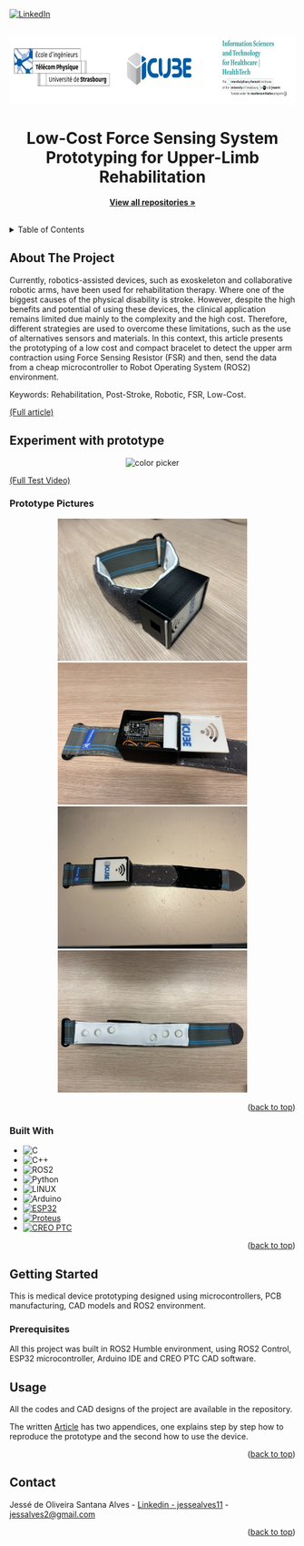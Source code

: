 <!-- Improved compatibility of back to top link: See: https://github.com/othneildrew/Best-README-Template/pull/73 -->
<a name="readme-top"></a>
<!--
*** Thanks for checking out the Best-README-Template. If you have a suggestion
*** that would make this better, please fork the repo and create a pull request
*** or simply open an issue with the tag "enhancement".
*** Don't forget to give the project a star!
*** Thanks again! Now go create something AMAZING! :D
-->



<!-- PROJECT SHIELDS -->
<!--
*** I'm using markdown "reference style" links for readability.
*** Reference links are enclosed in brackets [ ] instead of parentheses ( ).
*** See the bottom of this document for the declaration of the reference variables
*** for contributors-url, forks-url, etc. This is an optional, concise syntax you may use.
*** https://www.markdownguide.org/basic-syntax/#reference-style-links
-->
[![LinkedIn][linkedin-shield]][linkedin-url]


<!-- PROJECT LOGO -->
<br />
<div align="center">
  <a href="https://healthtech.unistra.fr/">
    <img src="images/logo.JPG" alt="Logo" width="720" height="120">
  </a>

  <h1 align="center">Low-Cost Force Sensing System Prototyping for Upper-Limb Rehabilitation</h1>

  <p align="center">
    <a href="https://github.com/Jesse-Alves?tab=repositories"><strong>View all repositories  »</strong></a>
    <br />
    <br />
  </p>
</div>



<!-- TABLE OF CONTENTS -->
<details>
  <summary>Table of Contents</summary>
  <ol>
    <li>
      <a href="#about-the-project">About The Project</a>
      <ul>
        <li><a href="#built-with">Built With</a></li>
      </ul>
    </li>
    <li>
      <a href="#getting-started">Getting Started</a>
      <ul>
        <li><a href="#prerequisites">Prerequisites</a></li>
<!--         <li><a href="#installation">Installation</a></li> -->
      </ul>
    </li>
    <li><a href="#usage">Usage</a></li>
<!--     <li><a href="#roadmap">Roadmap</a></li>
    <li><a href="#contributing">Contributing</a></li>
    <li><a href="#license">License</a></li> -->
    <li><a href="#contact">Contact</a></li>
<!--     <li><a href="#acknowledgments">Acknowledgments</a></li> -->
  </ol>
</details>



<!-- ABOUT THE PROJECT -->
## About The Project


Currently, robotics-assisted devices, such as exoskeleton and collaborative robotic arms, have been used for rehabilitation therapy. Where one of the biggest causes of the physical disability is stroke. However, despite the high benefits and potential of using these devices, the clinical application remains limited due mainly to the complexity and the high cost. Therefore, different strategies are used to overcome these limitations, such as the use of alternatives sensors and materials. In this context, this article presents the prototyping of a low cost and compact bracelet to detect the upper arm contraction using Force Sensing Resistor (FSR) and then, send the data from a cheap microcontroller to Robot Operating System (ROS2) environment.

Keywords: Rehabilitation, Post-Stroke, Robotic, FSR, Low-Cost.

[(Full article)](https://github.com/Jesse-Alves/Low-Cost-Force-Sensing-System-Prototyping-for-Upper-Limb-Rehabilitation/blob/main/Low-Cost%20Force%20Sensing%20System%20Prototyping%20for%20for%20Upper-Limb%20Rehabilitation.pdf)



## Experiment with prototype

<div align="center">
    <img width="600" src="images/gif_bracelet.gif" alt="color picker" />
</div>


[(Full Test Video)](https://1drv.ms/v/s!Ah6ATMOdK-3mgutUfqPUrB_IlDdTVw?e=WdsoXN)


### Prototype Pictures

<div align="center">
  <a href=" ">
    <img src="images/img1.jpg" height="250" />
    <img src="images/img2.jpg" height="250" />
  </a>
</div>

<div align="center">
  <a href=" ">
    <img src="images/img3.jpg" height="250" />
    <img src="images/img4.jpg" height="250" />
  </a>
</div>


<p align="right">(<a href="#readme-top">back to top</a>)</p>



### Built With
* ![C](https://img.shields.io/badge/c-%2300599C.svg?style=for-the-badge&logo=c&logoColor=white) 
* ![C++](https://img.shields.io/badge/c++-%2300599C.svg?style=for-the-badge&logo=c%2B%2B&logoColor=white) 
* ![ROS2](https://img.shields.io/badge/ros-%230A0FF9.svg?style=for-the-badge&logo=ros&logoColor=white)
* ![Python](https://img.shields.io/badge/python-3670A0?style=for-the-badge&logo=python&logoColor=ffdd54)
* ![LINUX](https://img.shields.io/badge/Linux-FCC624?style=for-the-badge&logo=linux&logoColor=black)
* ![Arduino](https://img.shields.io/badge/-Arduino-00979D?style=for-the-badge&logo=Arduino&logoColor=white)
* [![ESP32](https://img.shields.io/badge/ESP32-FF8000?style=for-the-badge&logo=espressif&logoColor=white)](https://www.espressif.com/en/products/socs/esp32)
* [![Proteus](https://img.shields.io/badge/Proteus-0099CC?style=for-the-badge&logo=proteus&logoColor=white)](https://www.labcenter.com/)
* [![CREO PTC](https://img.shields.io/badge/CREO_PTC-005CA9?style=for-the-badge&logo=ptc&logoColor=white)](https://www.ptc.com/en/products/cad/creo)




<p align="right">(<a href="#readme-top">back to top</a>)</p>


<!-- GETTING STARTED -->
## Getting Started

This is medical device prototyping designed using microcontrollers, PCB manufacturing, CAD models and ROS2 environment.

### Prerequisites

All this project was built in ROS2 Humble environment, using ROS2 Control, ESP32 microcontroller, Arduino IDE and CREO PTC CAD software.


<!-- USAGE EXAMPLES -->
## Usage

All the codes and CAD designs of the project are available in the repository.

The written [Article](https://github.com/Jesse-Alves/Low-Cost-Force-Sensing-System-Prototyping-for-Upper-Limb-Rehabilitation/blob/main/Low-Cost%20Force%20Sensing%20System%20Prototyping%20for%20for%20Upper-Limb%20Rehabilitation.pdf) has two appendices, one explains step by step how to reproduce the prototype and the second how to use the device.


<p align="right">(<a href="#readme-top">back to top</a>)</p>



<!-- CONTACT -->
## Contact

Jessé de Oliveira Santana Alves - [Linkedin - jessealves11](https://linkedin.com/in/jessealves11) - jessalves2@gmail.com

<p align="right">(<a href="#readme-top">back to top</a>)</p>



<!-- MARKDOWN LINKS & IMAGES -->
[linkedin-shield]: https://img.shields.io/badge/-LinkedIn-black.svg?style=for-the-badge&logo=linkedin&colorB=555
[linkedin-url]: https://linkedin.com/in/jessealves11
